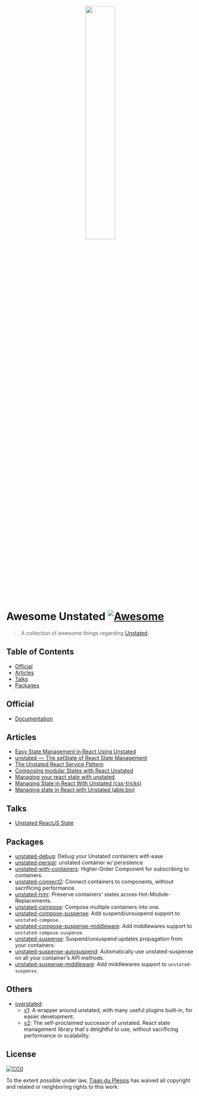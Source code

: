 <div align="center">
    <img src="https://raw.githubusercontent.com/thejameskyle/unstated/master/logo.png" width="40%">
</div>
<br>

# Awesome Unstated [![Awesome](https://awesome.re/badge-flat.svg)](https://awesome.re)

> A collection of awesome things regarding [Unstated](https://github.com/jamiebuilds/unstated).

## Table of Contents

* [Official](#official)
* [Articles](#articles)
* [Talks](#talks)
* [Packages](#packages)

## Official

* [Documentation](https://github.com/jamiebuilds/unstated)

## Articles

* [Easy State Management in React Using Unstated](https://alligator.io/react/unstated/)
* [unstated  —  The setState of React State Management](https://medium.com/react-native-training/unstated-the-setstate-of-react-state-management-8ce47b240e6d)
* [The Unstated React Service Pattern](https://itnext.io/the-unstated-react-service-pattern-786ea6168d1d)
* [Composing modular States with React Unstated](https://medium.com/bit-pharma/composing-modular-states-with-react-unstated-2b951ec484b5)
* [Managing your react state with unstated](https://medium.com/@ahmedtarek_32/managing-your-react-state-with-unstated-9c408ff687d4)
* [Managing State in React With Unstated (css-tricks)](https://css-tricks.com/managing-state-in-react-with-unstated/)
* [Managing state in React with Unstated (able.bio)](https://able.bio/drenther/managing-state-in-react-with-unstated--35akdue)

## Talks

* [Unstated ReactJS State](https://youtu.be/y71PDFwSVUA)

## Packages

* [unstated-debug](https://github.com/sindresorhus/unstated-debug): Debug your Unstated containers with ease
* [unstated-persist](https://github.com/rt2zz/unstated-persist): unstated container w/ persistence
* [unstated-with-containers](https://github.com/fabiospampinato/unstated-with-containers): Higher-Order Component for subscribing to containers.
* [unstated-connect2](https://github.com/fabiospampinato/unstated-connect2): Connect containers to components, without sacrificing performance.
* [unstated-hmr](https://github.com/fabiospampinato/unstated-hmr): Preserve containers' states across Hot-Module-Replacements.
* [unstated-compose](https://github.com/fabiospampinato/unstated-compose): Compose multiple containers into one.
* [unstated-compose-suspense](https://github.com/fabiospampinato/unstated-compose-suspense): Add suspend/unsuspend support to `unstated-compose`.
* [unstated-compose-suspense-middleware](https://github.com/fabiospampinato/unstated-compose-suspense-middleware): Add middlewares support to `unstated-compose-suspense`.
* [unstated-suspense](https://github.com/fabiospampinato/unstated-suspense): Suspend/unsuspend updates propagation from your containers.
* [unstated-suspense-autosuspend](https://github.com/fabiospampinato/unstated-suspense-autosuspend): Automatically use unstated-suspense on all your container's API methods.
* [unstated-suspense-middleware](https://github.com/fabiospampinato/unstated-suspense-middleware): Add middlewares support to `unstated-suspense`.

## Others

* [overstated](https://github.com/fabiospampinato/overstated):
    - [v1](https://github.com/fabiospampinato/overstated/tree/a195ff88bf561616d1fc8ea6caddfb78bee10c28): A wrapper around unstated, with many useful plugins built-in, for easier development.
    - [v2](https://github.com/fabiospampinato/overstated): The self-proclaimed successor of unstated. React state management library that's delightful to use, without sacrificing performance or scalability.

## License

[![CC0](http://mirrors.creativecommons.org/presskit/buttons/88x31/svg/cc-zero.svg)](https://creativecommons.org/publicdomain/zero/1.0/)

To the extent possible under law, [Tiaan du Plessis](https://github.com/tiaanduplessis) has waived all copyright and related or neighboring rights to this work.
